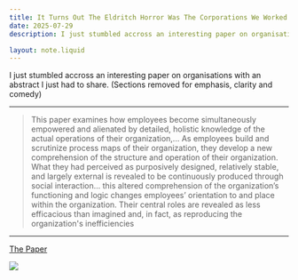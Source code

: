 ```yaml
---
title: It Turns Out The Eldritch Horror Was The Corporations We Worked At ALong The Way
date: 2025-07-29
description: I just stumbled accross an interesting paper on organisations with an abstract I just had to share. (Sections removed for emphasis, clarity and comedy)

layout: note.liquid
---
```


I just stumbled accross an interesting paper on organisations with an abstract I just had to share. (Sections removed for emphasis, clarity and comedy)

---

> This paper examines how employees become simultaneously empowered and alienated by detailed, holistic knowledge of the actual operations of their organization,... As employees build and scrutinize process maps of their organization, they develop a new comprehension of the structure and operation of their organization. What they had perceived as purposively designed, relatively stable, and largely external is revealed to be continuously produced through social interaction... this altered comprehension of the organization’s functioning and logic changes employees’ orientation to and place within the organization. Their central roles are revealed as less efficacious than imagined and, in fact, as reproducing the organization's inefficiencies

---

[The Paper](https://www.researchgate.net/publication/334063511_Moving_off_the_Map_How_Knowledge_of_Organizational_Operations_Empowers_and_Alienates)

![](/Assets/orgChart.png)